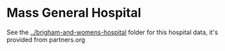 # Mass General Hospital

See the [../brigham-and-womens-hospital](../brigham-and-womens-hospital) folder for this hospital data,
it's provided from partners.org
